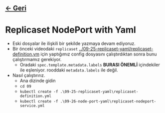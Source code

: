 ## [<- Geri](../README.md)

# Replicaset NodePort with Yaml
- Eski dosyalar ile ilişkili bir şekilde yazmaya devam ediyoruz.
- Bir önceki videodaki `replicaset` [../09-25-replicaset-yaml/replicaset-definition.ym](../09-25-replicaset-yaml/replicaset-definition.yml) için yaptığımız config dosyasını çalıştırdıktan sonra bunu çalıştırmamız gerekiyor.
    - Oradaki `spec.template.metadata.labels` **BURASI ÖNEMLİ** içindekiler ile eşleniyor. rooddaki `metadata.labels` ile değil.
- Nasıl çalıştırırız.
    - Ana dizinde gidin
    - `cd 09`
    - `kubectl create -f .\09-25-replicaset-yaml\replicaset-definition.yml`
    - `kubectl create -f .\09-26-node-port-yaml\replicaset-nodeport-service.yml`